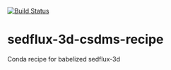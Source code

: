 [![Build
Status](https://travis-ci.org/csdms/sedflux-3d-csdms-recipe.svg?branch=master)](https://travis-ci.org/csdms-stack/sedflux-3d-csdms-recipe)

# sedflux-3d-csdms-recipe
Conda recipe for babelized sedflux-3d
